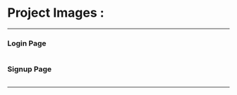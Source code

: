 <h1>Project Images : </h1>
<hr/>
<h3>Login Page</h3>
<img src="https://github.com/Rudra267/MERN-Testy-Route/assets/122002449/d16a8545-0f75-454a-bed4-865fa52ab4d5![image](https://github.com/Rudra267/MERN-Testy-Route/assets/122002449/eceb3fab-27d7-40d1-93d5-7505d58ad5a3" alt=""/>
<h3>Signup Page</h3>
<img src="https://github.com/Rudra267/MERN-Testy-Route/assets/122002449/4f47c573-2c21-4560-a707-1d23e388ebcf![image](https://github.com/Rudra267/MERN-Testy-Route/assets/122002449/5f82aa47-ee33-4801-b53b-8dd9a298ae43" alt=""/>
<hr/>
<img src="https://github.com/Rudra267/MERN-Testy-Route/assets/122002449/ece35b68-7bc9-4828-9a04-764a9c94487a![image](https://github.com/Rudra267/MERN-Testy-Route/assets/122002449/ce0c92e3-17ab-411e-96a8-3fdbc1604b9f" alt=""/>
<img src="https://github.com/Rudra267/MERN-Testy-Route/assets/122002449/128d4fc3-9744-41df-926b-ce7d8e853da6![image](https://github.com/Rudra267/MERN-Testy-Route/assets/122002449/6199b82c-b25a-4430-8240-674667f87d16" alt=""/>
<img src="https://github.com/Rudra267/MERN-Testy-Route/assets/122002449/813f2a70-9722-4ce8-bc67-77f478a0431c![image](https://github.com/Rudra267/MERN-Testy-Route/assets/122002449/755a5e57-5ea0-48dc-b58c-837588cba8c9" alt=""/>
<img src="https://github.com/Rudra267/MERN-Testy-Route/assets/122002449/a726a834-d317-418b-84a4-74a558211da2![image](https://github.com/Rudra267/MERN-Testy-Route/assets/122002449/c0627488-83e3-4628-99f2-d01cefb5d49a" alt=""/>
<img src="https://github.com/Rudra267/MERN-Testy-Route/assets/122002449/02b961b6-be53-4f8a-aa32-a53a33b0d547![image](https://github.com/Rudra267/MERN-Testy-Route/assets/122002449/d365231a-ae50-43b3-b1b3-41f0eea3d1f9" alt=""/>
<img src="https://github.com/Rudra267/MERN-Testy-Route/assets/122002449/3db969ce-2d23-4a9b-93a2-a04bcb575b24![image](https://github.com/Rudra267/MERN-Testy-Route/assets/122002449/1cb0b122-e596-43e3-812d-c11baf289150" alt=""/>
<img src="https://github.com/Rudra267/MERN-Testy-Route/assets/122002449/b8cce725-5dde-418a-ba99-4109e4d8a888![image](https://github.com/Rudra267/MERN-Testy-Route/assets/122002449/20d1f210-12a5-4672-a462-422e6dd49ccc" alt=""/>
<img src="https://github.com/Rudra267/MERN-Testy-Route/assets/122002449/91d04bf3-47d9-4a56-87dd-5db8555aeedb![image](https://github.com/Rudra267/MERN-Testy-Route/assets/122002449/ff34f5a9-6d71-49a7-a348-4f1139b4901d" alt=""/>
<img src="https://github.com/Rudra267/MERN-Testy-Route/assets/122002449/bb883e51-06c2-4bbf-aead-b081b7446a99![image](https://github.com/Rudra267/MERN-Testy-Route/assets/122002449/1bcec75c-0036-47fa-98c8-8d37287b19a0" alt=""/>
<img src="https://github.com/Rudra267/MERN-Testy-Route/assets/122002449/b42e85a1-d3e9-4c50-af9d-ab510beb5302![image](https://github.com/Rudra267/MERN-Testy-Route/assets/122002449/b458308e-36ad-4bae-a618-a29f6ba9c427" alt=""/>
<img src="https://github.com/Rudra267/MERN-Testy-Route/assets/122002449/5a02a241-50f5-4255-a347-d8dc5a8151b6![image](https://github.com/Rudra267/MERN-Testy-Route/assets/122002449/8127f7c5-aefd-4f62-a49c-6ee2078e7174" alt=""/>
<img src="https://github.com/Rudra267/MERN-Testy-Route/assets/122002449/821e888a-0212-4295-a6d4-8ca03930bd84![image](https://github.com/Rudra267/MERN-Testy-Route/assets/122002449/3f230128-e178-4f81-9d27-19addfbc1680" alt=""/>
<img src="https://github.com/Rudra267/MERN-Testy-Route/assets/122002449/bb88e2e0-2a3c-4701-92f6-cbbc48e32152![image](https://github.com/Rudra267/MERN-Testy-Route/assets/122002449/ea3b22e8-b4ec-47e0-b735-26e3f36bd7ff" alt=""/>
<img src="https://github.com/Rudra267/MERN-Testy-Route/assets/122002449/19d42870-f708-446a-9614-a9a5ecd5f674![image](https://github.com/Rudra267/MERN-Testy-Route/assets/122002449/79c3d1e2-eff1-483c-9b39-81bd596f0ba7" alt=""/>
<img src="https://github.com/Rudra267/MERN-Testy-Route/assets/122002449/1b278ea7-73a7-47cd-ac96-dfd9f4fc9786![image](https://github.com/Rudra267/MERN-Testy-Route/assets/122002449/d138baea-015c-4250-b2ac-c3bda7c9ebe7" alt=""/>
<img src="https://github.com/Rudra267/MERN-Testy-Route/assets/122002449/a3235ba1-3ce7-4267-bdf4-5ca6e1f50e4b![image](https://github.com/Rudra267/MERN-Testy-Route/assets/122002449/f91dd728-6089-453a-a673-6a764e94839b" alt=""/>
<img src="https://github.com/Rudra267/MERN-Testy-Route/assets/122002449/a06a61dc-c802-4e4e-8fb3-6f5cd6fd518c![image](https://github.com/Rudra267/MERN-Testy-Route/assets/122002449/c659a892-58c5-41c3-92b4-a6de2c7d26a1" alt=""/>
<img src="https://github.com/Rudra267/MERN-Testy-Route/assets/122002449/264fe05d-d974-406e-b5ff-f72b70584a3c![image](https://github.com/Rudra267/MERN-Testy-Route/assets/122002449/62630e00-45e7-472e-b1e2-71fe606f9a05" alt=""/>
